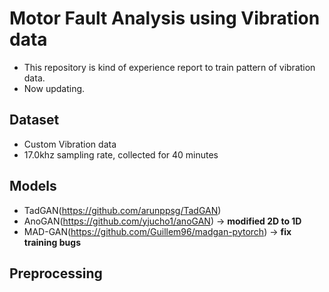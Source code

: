 # Motor Fault Analysis using Vibration data

- This repository is kind of experience report to train pattern of vibration data.
- Now updating.

## Dataset

- Custom Vibration data
- 17.0khz sampling rate, collected for 40 minutes

## Models

- TadGAN(https://github.com/arunppsg/TadGAN)
- AnoGAN(https://github.com/yjucho1/anoGAN) -> **modified 2D to 1D**
- MAD-GAN(https://github.com/Guillem96/madgan-pytorch) -> **fix training bugs**

## Preprocessing
